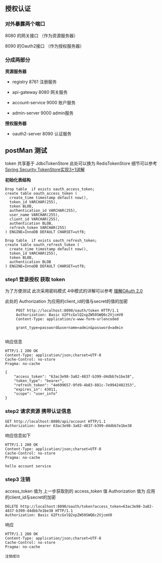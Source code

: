 ## 授权认证


### 对外暴露两个端口 

8080 的网关接口 （作为资源服务器）

8090 的Oauth2接口 （作为授权服务器）

### 分成两部分

**资源服务器**

* registry 8761 注册服务

* api-gateway 8080 网关服务

* account-service 9000 账户服务

* admin-server 9000 admin服务

**授权服务器**

* oauth2-server 8090 认证服务


## postMan 测试

token 共享基于 JdbcTokenStore 此处可以换为 RedisTokenStore 细节可以参考  [Spring Security TokenStore实现3+1详解](https://blog.csdn.net/DuShiWoDeCuo/article/details/78929333)

**初始化表结构**

```
Drop table  if exists oauth_access_token;
create table oauth_access_token (
  create_time timestamp default now(),
  token_id VARCHAR(255),
  token BLOB,
  authentication_id VARCHAR(255),
  user_name VARCHAR(255),
  client_id VARCHAR(255),
  authentication BLOB,
  refresh_token VARCHAR(255)
) ENGINE=InnoDB DEFAULT CHARSET=utf8;

Drop table  if exists oauth_refresh_token;
create table oauth_refresh_token (
  create_time timestamp default now(),
  token_id VARCHAR(255),
  token BLOB,
  authentication BLOB
) ENGINE=InnoDB DEFAULT CHARSET=utf8;
```
### step1 登录授权 获取 token 

为了方便测试 此次采用密码模式 4中模式的详解可以参考 [理解OAuth 2.0](http://www.ruanyifeng.com/blog/2014/05/oauth_2_0.html)

此处的 Authorization 为应用的client_id的值与secret的值的加密

```
     POST http://localhost:8090/oauth/token HTTP/1.1
     Authorization: Basic U2FtcGxlQ2xpZW50SWQ6c2VjcmV0
     Content-Type: application/x-www-form-urlencoded

     grant_type=password&username=admin&password=admin
     
```

响应信息

```
HTTP/1.1 200 OK
Content-Type: application/json;charset=UTF-8
Cache-Control: no-store
Pragma: no-cache
     
{
    "access_token": "63ac3e98-3a82-4837-b399-d4dbb7e1be38",
    "token_type": "bearer",
    "refresh_token": "4e699657-9fd9-4b83-881c-7e9942402353",
    "expires_in": 43011,
    "scope": "user_info"
}
```
### step2 请求资源 携带认证信息

```
GET http://localhost:8080/api/account HTTP/1.1
Authorization: bearer 63ac3e98-3a82-4837-b399-d4dbb7e1be38
```

响应信息如下

```
HTTP/1.1 200 OK
Content-Type: application/json;charset=UTF-8
Cache-Control: no-store
Pragma: no-cache

hello account service
```

### step3 注销 

access_token 值为 上一步获取到的 access_token 值
Authorization 值为 应用的client_id与secret的加密

```
DELETE http://localhost:8090/oauth/token?access_token=63ac3e98-3a82-4837-b399-d4dbb7e1be38 HTTP/1.1
Authorization: Basic U2FtcGxlQ2xpZW50SWQ6c2VjcmV0
```

响应

```
HTTP/1.1 200 OK
Content-Type: application/json;charset=UTF-8
Cache-Control: no-store
Pragma: no-cache

注销成功
```